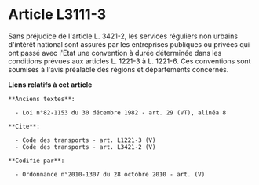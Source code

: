 # Article L3111-3

Sans préjudice de l'article L. 3421-2, les services réguliers non urbains d'intérêt national sont assurés par les entreprises
publiques ou privées qui ont passé avec l'Etat une convention à durée déterminée dans les conditions prévues aux articles L.
1221-3 à L. 1221-6. Ces conventions sont soumises à l'avis préalable des régions et départements concernés.

**Liens relatifs à cet article**

	**Anciens textes**:

	  - Loi n°82-1153 du 30 décembre 1982 - art. 29 (VT), alinéa 8

	**Cite**:

	  - Code des transports - art. L1221-3 (V)
	  - Code des transports - art. L3421-2 (V)

	**Codifié par**:

	  - Ordonnance n°2010-1307 du 28 octobre 2010 - art. (V)
